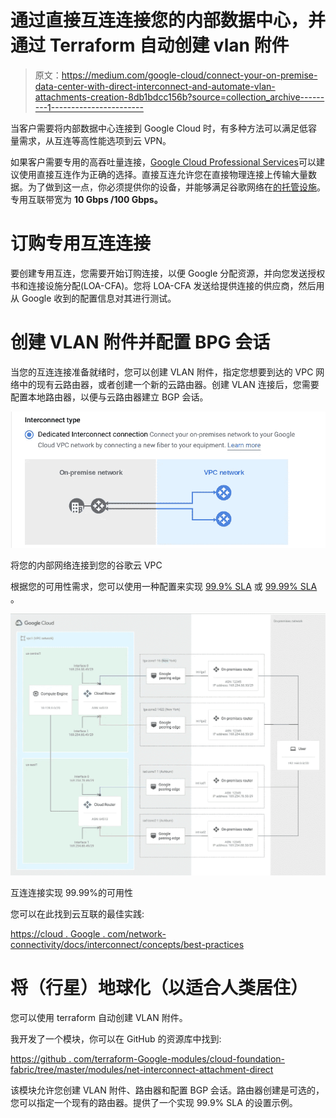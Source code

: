 # 通过直接互连连接您的内部数据中心，并通过 Terraform 自动创建 vlan 附件

> 原文：<https://medium.com/google-cloud/connect-your-on-premise-data-center-with-direct-interconnect-and-automate-vlan-attachments-creation-8db1bdcc156b?source=collection_archive---------1----------------------->

当客户需要将内部数据中心连接到 Google Cloud 时，有多种方法可以满足低容量需求，从互连等高性能选项到云 VPN。

如果客户需要专用的高吞吐量连接，[Google Cloud Professional Services](https://cloud.google.com/consulting)可以建议使用直接互连作为正确的选择。直接互连允许您在直接物理连接上传输大量数据。为了做到这一点，你必须提供你的设备，并能够满足谷歌网络在[的托管设施](https://cloud.google.com/network-connectivity/docs/interconnect/concepts/choosing-colocation-facilities)。专用互联带宽为 **10 Gbps /100 Gbps。**

# 订购专用互连连接

要创建专用互连，您需要开始订购连接，以便 Google 分配资源，并向您发送授权书和连接设施分配(LOA-CFA)。您将 LOA-CFA 发送给提供连接的供应商，然后用从 Google 收到的配置信息对其进行测试。

# 创建 VLAN 附件并配置 BPG 会话

当您的互连连接准备就绪时，您可以创建 VLAN 附件，指定您想要到达的 VPC 网络中的现有云路由器，或者创建一个新的云路由器。创建 VLAN 连接后，您需要配置本地路由器，以便与云路由器建立 BGP 会话。

![](img/8237f9a09e0bf672dc9a6f812eba10eb.png)

将您的内部网络连接到您的谷歌云 VPC

根据您的可用性需求，您可以使用一种配置来实现 [99.9% SLA](https://cloud.google.com/network-connectivity/docs/interconnect/tutorials/dedicated-creating-999-availability) 或 [99.99% SLA](https://cloud.google.com/network-connectivity/docs/interconnect/tutorials/dedicated-creating-9999-availability) 。

![](img/ec049fbe81305de62c64957139943782.png)

互连连接实现 99.99%的可用性

您可以在此找到云互联的最佳实践:

[https://cloud . Google . com/network-connectivity/docs/interconnect/concepts/best-practices](https://cloud.google.com/network-connectivity/docs/interconnect/concepts/best-practices)

# 将（行星）地球化（以适合人类居住）

您可以使用 terraform 自动创建 VLAN 附件。

我开发了一个模块，你可以在 GitHub 的资源库中找到:

[https://github . com/terraform-Google-modules/cloud-foundation-fabric/tree/master/modules/net-interconnect-attachment-direct](https://github.com/terraform-google-modules/cloud-foundation-fabric/tree/master/modules/net-interconnect-attachment-direct)

该模块允许您创建 VLAN 附件、路由器和配置 BGP 会话。路由器创建是可选的，您可以指定一个现有的路由器。提供了一个实现 99.9% SLA 的设置示例。